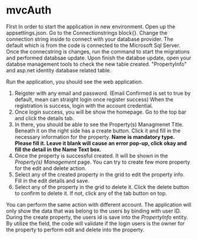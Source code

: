 # mvcAuth

FIrst In order to start the application in new environment. 
Open up the appsettings.json. Go to the Connectionstrings block{}. Change the connection string inside to connect with your database provider. 
The default which is from the code is connected to the Microsoft Sql Server. Once the connecstring is changes, run the command to start the migrations
and performed databsae update. Upon finish the databse update, open your databse management tools to check the new table created. "PropertyInfo" and asp.net identity
database related table. 

Run the application, you should see the web application. 
1. Reigster with any email and password. (Email Confirmed is set to true by default, mean can straight login once register success) When the registration is success, login with the account credential. 
2. Once login success, you will be show the homepage. Go to the top bar and click the details tab. 
3. In there, you should be able to see the Property(s) Managmenet Title. Beneath it on the right side has a create button. Click it and fill in the necessary information
for the property. **Name is mandatory type. Please fill it. Leave it blank will cause an error pop-up, click okay and fill the detail in the Name Text box.** 
4. Once the property is successful created. It will be shown in the *Property(s) Management* page. You can try to create few more property for the edit and delete action. 
5. Select any of the created property in the grid to edit the property info. Fill in the edit details and save. 
6. Select any of the property in the grid to delete it. Click the delete button to confirm to delete it. If not, click any of the tab button on top. 

You can perform the same action with different account. The application will only show the data that was belong to the users by binding  with user ID. 
During the create property, the users id is save into the *PropertyInfo* entity. By utilize the field, the code will validate if the login users is the owner for the property to perform edit and delete into the property.  

